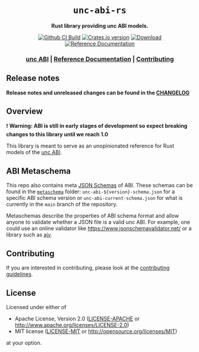 <div align="center">

  <h1><code>unc-abi-rs</code></h1>

  <p>
    <strong>Rust library providing unc ABI models.</strong>
  </p>

  <p>
    <a href="https://github.com/unc/unc-abi-rs/actions/workflows/test.yml?query=branch%3Amain"><img src="https://github.com/unc/unc-abi-rs/actions/workflows/test.yml/badge.svg" alt="Github CI Build" /></a>
    <a href="https://crates.io/crates/unc-abi"><img src="https://img.shields.io/crates/v/unc-abi.svg?style=flat-square" alt="Crates.io version" /></a>
    <a href="https://crates.io/crates/unc-abi"><img src="https://img.shields.io/crates/d/unc-abi.svg?style=flat-square" alt="Download" /></a>
    <a href="https://docs.rs/unc-abi"><img src="https://docs.rs/unc-abi/badge.svg" alt="Reference Documentation" /></a>
  </p>

  <h3>
      <a href="https://github.com/unc/abi">unc ABI</a>
      <span> | </span>
      <a href="https://docs.rs/unc-abi">Reference Documentation</a>
      <span> | </span>
      <a href="#contributing">Contributing</a>
  </h3>
</div>

## Release notes

**Release notes and unreleased changes can be found in the [CHANGELOG](CHANGELOG.md)**

## Overview

❗ **Warning: ABI is still in early stages of development so expect breaking changes to this library until we reach 1.0**

This library is meant to serve as an unopinionated reference for Rust models of the [unc ABI](https://github.com/unc/abi).

## ABI Metaschema

This repo also contains meta [JSON Schemas](https://json-schema.org/) of ABI. These schemas can be found in the [`metaschema`](/metaschema) folder: `unc-abi-${version}-schema.json` for a specific ABI schema version or `unc-abi-current-schema.json` for what is currently in the `main` branch of the repository.

Metaschemas describe the properties of ABI schema format and allow anyone to validate whether a JSON file is a valid unc ABI. For example, one could use an online validator like https://www.jsonschemavalidator.net/ or a library such as [ajv](https://github.com/ajv-validator/ajv).

## Contributing

If you are interested in contributing, please look at the [contributing guidelines](CONTRIBUTING.md).

## License

Licensed under either of

* Apache License, Version 2.0
   ([LICENSE-APACHE](LICENSE-APACHE) or <http://www.apache.org/licenses/LICENSE-2.0>)
* MIT license
   ([LICENSE-MIT](LICENSE-MIT) or <http://opensource.org/licenses/MIT>)

at your option.
